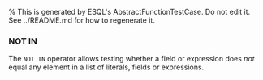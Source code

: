 % This is generated by ESQL's AbstractFunctionTestCase. Do not edit it. See ../README.md for how to regenerate it.

### NOT IN
The `NOT IN` operator allows testing whether a field or expression does *not* equal any element in a list of literals, fields or expressions.
